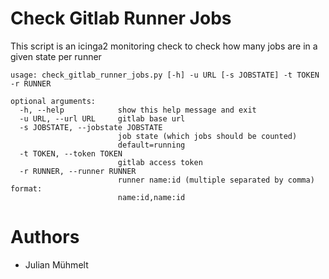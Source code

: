 # Check Gitlab Runner Jobs

This script is an icinga2 monitoring check to check how many jobs are in a given state per runner

```
usage: check_gitlab_runner_jobs.py [-h] -u URL [-s JOBSTATE] -t TOKEN -r RUNNER

optional arguments:
  -h, --help            show this help message and exit
  -u URL, --url URL     gitlab base url
  -s JOBSTATE, --jobstate JOBSTATE
                        job state (which jobs should be counted)
                        default=running
  -t TOKEN, --token TOKEN
                        gitlab access token
  -r RUNNER, --runner RUNNER
                        runner name:id (multiple separated by comma) format:
                        name:id,name:id
```

# Authors

- Julian Mühmelt

